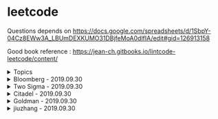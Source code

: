 # leetcode

Questions depends on https://docs.google.com/spreadsheets/d/1SbpY-04Cz8EWw3A_LBUmDEXKUMO31DBjfeMoA0dlfIA/edit#gid=126913158

Good book reference : https://jean-ch.gitbooks.io/lintcode-leetcode/content/

<details>
<summary>Topics</summary>

|Question Number|Question Name|Date|Link|
|---------------|-------------|----|----|
|Combinations|
|17|Letter Combinations of a Phone Number|2019.07.13|https://leetcode.com/problems/letter-combinations-of-a-phone-number/|
|401|Binary Watch|2019.07.13|https://leetcode.com/problems/binary-watch/|
|39|Combination Sum|2019.07.13|https://leetcode.com/problems/combination-sum/|
|40|Combination Summ II|2019.07.13|https://leetcode.com/problems/combination-sum-ii/|
|216|Combination Sum III|2019.07.13|https://leetcode.com/problems/combination-sum-iii/
|377|Combination Sum IV|2019.07.13|https://leetcode.com/problems/combination-sum-iv/|
|77|Combinations|2019.07.14|https://leetcode.com/problems/combinations/|
|78|Subsets|2019.07.14|https://leetcode.com/problems/subsets/|
|90|Subsets II|2019.07.14|https://leetcode.com/problems/subsets-ii/|
Permutations|
|46|Permutations|2019.07.14|https://leetcode.com/problems/permutations|
|47|Permutations II|2019.07.14|https://leetcode.com/problems/permutations-ii/|
|60|Permutation Sequence|2019.07.14|https://leetcode.com/problems/permutation-sequence/|
|31|Next Permutation|2019.07.15|https://leetcode.com/problems/next-permutation/submissions/|
|789|Letter Case Permutation|2017.07.15|https://leetcode.com/problems/letter-case-permutation/|
|943|Find the Shortest Superstring|2017.07.15|https://leetcode.com/problems/find-the-shortest-superstring/|
|996|Number of Squareful Arrays|2019.07.15|https://leetcode.com/problems/number-of-squareful-arrays/|\
|Parentheses|
|22|Generate Parentheses|2019.07.16|https://leetcode.com/problems/generate-parentheses/|
|301|Remove Invalid Parentheses|2019.07.16|https://leetcode.com/problems/remove-invalid-parentheses/|
|37|Sudoku Solver|2019.07.16|https://leetcode.com/problems/sudoku-solver/|
|51|N Queens|2019.07.16|https://leetcode.com/problems/n-queens/|
|52|N Queens|2019.07.16|https://leetcode.com/problems/n-queens-ii/|
|DP|
|70|Climbing Starts|2017.07.17|https://leetcode.com/problems/climbing-stairs|
|509|Fibonacci Number|2017.07.17|https://leetcode.com/problems/fibonacci-number/|
|303|Range Sum Query - Immutable|2017.07.17|https://leetcode.com/problems/range-sum-query-immutable/
|746|Min Cost Climbing Stairs|2017.07.17|https://leetcode.com/problems/min-cost-climbing-stairs/|
|53|Maximum Subarray|2017.07.17|https://leetcode.com/problems/maximum-subarray/|
|121|Best Time to Buy and Sell Stock|2019.07.17|https://leetcode.com/problems/best-time-to-buy-and-sell-stock/|
|198|House Robber|2019.07.17|https://leetcode.com/problems/house-robber/|
|213|House Robber II|2019..07.17|https://leetcode.com/problems/house-robber-ii/|
|309|Best Time to Buy and Sell Stock with Cooldown|2019.07.17|https://leetcode.com/problems/best-time-to-buy-and-sell-stock-with-cooldown/|
|740|Delete and Earn|2019.07.17|https://leetcode.com/problems/delete-and-earn/|
|790|Domino and Tromino|2019.07.17|https://leetcode.com/problems/domino-and-tromino-tiling/|
|801|Minimum Swaps To Make Sequences Increasing|2019.7.18|https://leetcode.com/problems/minimum-swaps-to-make-sequences-increasing/|
|139|Word Break|2019.07.19|https://leetcode.com/problems/word-break/|
|818|Race Car|2019.07.20|https://leetcode.com/problems/race-car/|
|140|Word Break II|2019.07.21|https://leetcode.com/problems/word-break-ii/|
|688|Knight Probability in Chessboard|2019.07.22|https://leetcode.com/problems/knight-probability-in-chessboard/|
|576|Out of Boundary Paths|2019.07.23|https://leetcode.com/problems/out-of-boundary-paths/|
|935|Knight Dialer|2019.07.24|https://leetcode.com/problems/knight-dialer/|
|85|Maximal Rectangle|2019.07.25|https://leetcode.com/problems/maximal-rectangle/|
|221|Maximal Square|2019.07.25|https://leetcode.com/problems/maximal-square/|
|304|Range Sum Query 2D - Immutable|2019.07.25|https://leetcode.com/problems/range-sum-query-2d-immutable/|
|62|Unique Paths|2019.07.25|https://leetcode.com/problems/unique-paths/|
|63|Unique Paths II|2019.07.25|https://leetcode.com/problems/unique-paths-ii/|
|64|Minimum Path Sum|2019.07.25|https://leetcode.com/problems/minimum-path-sum/|
|120|Triangle|2019.07.25|https://leetcode.com/problems/triangle/|
|174|Dungeon Game|2019.07.25|https://leetcode.com/problems/dungeon-game/|
|931|Minimum Falling Path Sum|2019.07.25|https://leetcode.com/problems/minimum-falling-path-sum/|
|322|Coin Change|2019.07.26|https://leetcode.com/problems/coin-change/|
|416|Partition Equal Subset Sum|2019.07.26|https://leetcode.com/problems/partition-equal-subset-sum/|
|494|Target Sum|2019.07.26|https://leetcode.com/problems/target-sum/|
|72|Edit Distance|2019.07.26|https://leetcode.com/problems/edit-distance/|
|10|Regular Expression Matching|2019.07.27|https://leetcode.com/problems/regular-expression-matching/|
|44|Wildcard Matching|2019.07.28|https://leetcode.com/problems/wildcard-matching/|
|97|Interleaving String|2019.07.28|https://leetcode.com/problems/interleaving-string/|
|115|Distinct Subsequences|2019.07.29|https://leetcode.com/problems/distinct-subsequences/|
|583|Delete Operation for Two Strings|2019.07.29|https://leetcode.com/problems/delete-operation-for-two-strings/|
|712|Minimum ASCII Delete Sum for Two Strings|2019.07.30|https://leetcode.com/problems/minimum-ascii-delete-sum-for-two-strings/|
|Tree|
|94|Binary Tree Inorder Traversal|https://leetcode.com/problems/binary-tree-inorder-traversal/|
|589|N-ary Tree Preorder Traversal|https://leetcode.com/problems/n-ary-tree-preorder-traversal/|
|590|N-ary Tree Postorder Traversal|https://leetcode.com/problems/n-ary-tree-postorder-traversal/|
|100|Same Tree|https://leetcode.com/problems/same-tree/|
|101|Symmetric Tree|https://leetcode.com/problems/symmetric-tree/|
|104|Maximum Depth of Binary Tree|https://leetcode.com/problems/maximum-depth-of-binary-tree/|
|110|Balanced Binary Tree|https://leetcode.com/problems/balanced-binary-tree/|
|111|Minimum Depth of Binary Tree|https://leetcode.com/problems/minimum-depth-of-binary-tree/|
|572|Subtree of Another Tree|https://leetcode.com/problems/subtree-of-another-tree/|
|965|Univalued Binary Tree|https://leetcode.com/problems/univalued-binary-tree/|
|102|Binary Tree Level Order Traversal|https://leetcode.com/problems/binary-tree-level-order-traversal/|
|107|Binary Tree Level Order Traversal II|https://leetcode.com/problems/binary-tree-level-order-traversal-ii/|
|429|N-ary Tree Level Order Traversal|https://leetcode.com/problems/n-ary-tree-level-order-traversal/|
|872|Leaf-Similar Trees|https://leetcode.com/problems/leaf-similar-trees/|
|987|Vertical Order Traversal of a Binary Tree|https://leetcode.com/problems/vertical-order-traversal-of-a-binary-tree/|
|814|Binary Tree Pruning|https://leetcode.com/problems/binary-tree-pruning/|
|669|Trim a Binary Search Tree|https://leetcode.com/problems/trim-a-binary-search-tree/|
|112|Path Sum|https://leetcode.com/problems/path-sum/|
|113|Path Sum II|https://leetcode.com/problems/path-sum-ii/|
|437|Path Sum III|https://leetcode.com/problems/path-sum-iii/|
|124|Binary Tree Maximum Path Sum|https://leetcode.com/problems/binary-tree-maximum-path-sum/|
|543|Diameter of Binary Tree|https://leetcode.com/problems/diameter-of-binary-tree/|
|687|Longest Univalue Path|https://leetcode.com/problems/longest-univalue-path/|
|129|Sum Root to Leaf Numbers|https://leetcode.com/problems/sum-root-to-leaf-numbers/|
|257|Binary Tree Paths|https://leetcode.com/problems/binary-tree-paths/|
|236|Lowest Common Ancestor of a Binary Tree|https://leetcode.com/problems/lowest-common-ancestor-of-a-binary-tree/|
|235|Lowest Common Ancestor of a Binary Search Tree|https://leetcode.com/problems/lowest-common-ancestor-of-a-binary-search-tree/|
|297|Serialize and Deserialize Binary Tree|https://leetcode.com/problems/serialize-and-deserialize-binary-tree/|
|449|Serialize and Deserialize BST|https://leetcode.com/problems/serialize-and-deserialize-bst/|
|508|Most Frequent Subtree Sum|https://leetcode.com/problems/most-frequent-subtree-sum/|
|968|Binary Tree Cameras|https://leetcode.com/problems/binary-tree-cameras/|
|337|House Robber III|https://leetcode.com/problems/house-robber-iii/|
|979|Distribute Coins in Binary Tree|https://leetcode.com/problems/distribute-coins-in-binary-tree/|
|98|Validate Binary Search Tree|https://leetcode.com/problems/validate-binary-search-tree/|
|530|Minimum Absolute Difference in BST|https://leetcode.com/problems/minimum-absolute-difference-in-bst/|
|700|Search in a Binary Search Tree|https://leetcode.com/problems/search-in-a-binary-search-tree/|
|701|Insert into a Binary Search Tree|https://leetcode.com/problems/insert-into-a-binary-search-tree/|
|230|Kth Smallest Element in a BST|https://leetcode.com/problems/kth-smallest-element-in-a-bst/|
|99|Recover Binary Search Tree|https://leetcode.com/problems/recover-binary-search-tree/|
|108|Convert Sorted Array to Binary Search Tree|https://leetcode.com/problems/convert-sorted-array-to-binary-search-tree/|
|501|Find Mode in Binary Search Tree|https://leetcode.com/problems/find-mode-in-binary-search-tree/|
|450|Delete Node in a BST|https://leetcode.com/problems/delete-node-in-a-bst/|
|Binary Search|
|35|Search Insert Position|https://leetcode.com/problems/search-insert-position/|
|34|Find First and Last Position of Element in Sorted Array|https://leetcode.com/problems/find-first-and-last-position-of-element-in-sorted-array/|
|704|Binary Search|https://leetcode.com/problems/binary-search/|
|981|Time Based Key-Value Store|https://leetcode.com/problems/time-based-key-value-store/|
|33|Search in Rotated Sorted Array|https://leetcode.com/problems/search-in-rotated-sorted-array/|
|81|Search in Rotated Sorted Array II|https://leetcode.com/problems/search-in-rotated-sorted-array-ii/|
|153|Find Minimum in Rotated Sorted Array|https://leetcode.com/problems/find-minimum-in-rotated-sorted-array/|
|154|Find Minimum in Rotated Sorted Array II|https://leetcode.com/problems/find-minimum-in-rotated-sorted-array-ii/|
|162|Find Peak Element|https://leetcode.com/problems/find-peak-element/|
|852|Peak Index in a Mountain Array|https://leetcode.com/problems/peak-index-in-a-mountain-array/|
|69|Sqrt(x)|https://leetcode.com/problems/sqrtx/|
|74|Search a 2D Matrix|https://leetcode.com/problems/search-a-2d-matrix/|
|378|Kth Smallest Element in a Sorted Matrix|https://leetcode.com/problems/kth-smallest-element-in-a-sorted-matrix/|
|668|Kth Smallest Number in Multiplication Table|https://leetcode.com/problems/kth-smallest-number-in-multiplication-table/|
|778|Swim in Rising Water|https://leetcode.com/problems/swim-in-rising-water/|
|174|Dungeon Game|https://leetcode.com/problems/dungeon-game/|
|875|Koko Eating Bananas|https://leetcode.com/problems/koko-eating-bananas/|
|4|Median of Two Sorted Arrays|https://leetcode.com/problems/median-of-two-sorted-arrays/|
|719|Find K-th Smallest Pair Distance|https://leetcode.com/problems/find-k-th-smallest-pair-distance/|
|786|K-th Smallest Prime Fraction|https://leetcode.com/problems/k-th-smallest-prime-fraction/|
|List|
|2|Add Two Numbers|https://leetcode.com/problems/add-two-numbers/|
|445|Add Two Numbers II|https://leetcode.com/problems/add-two-numbers-ii/|
|First 100 liked questions|
|3|Longest Substring Without Repeating Characters|2019.07.26|https://leetcode.com/problems/longest-substring-without-repeating-characters/|
</details>

<details>
<summary>Bloomberg - 2019.09.30</summary>

|Question Number|Question Name|Link|
|---------------|-------------|----|
|138|Copy List with Random Pointer|https://leetcode.com/problems/copy-list-with-random-pointer/|
|146|LRU Cache|https://leetcode.com/problems/lru-cache/|
|451|Sort Characters By Frequency|https://leetcode.com/problems/sort-characters-by-frequency/|
|445|Add Two Numbers II|https://leetcode.com/problems/add-two-numbers-ii/|
|582|Kill Process|https://www.lintcode.com/problem/kill-process/description|
|117|Populating Next Right Pointers in Each Node II|https://leetcode.com/problems/populating-next-right-pointers-in-each-node-ii/|
|20|Valid Parentheses|https://leetcode.com/problems/valid-parentheses/|
|1|Two Sum|https://leetcode.com/problems/two-sum/|
|116|Populating Next Right Pointers in Each Node|https://leetcode.com/problems/populating-next-right-pointers-in-each-node/|
|121|Best Time to Buy and Sell Stock|https://leetcode.com/problems/best-time-to-buy-and-sell-stock/|
|200|Number of Islands|https://leetcode.com/problems/number-of-islands/|
|42|Trapping Rain Water|https://leetcode.com/problems/trapping-rain-water/|
|723|Candy Crush|https://www.lintcode.com/problem/candy-crush/description|
|2|Add Two Numbers|https://leetcode.com/problems/add-two-numbers/|
|56|Merge Intervals|https://leetcode.com/problems/merge-intervals/|
|380|Insert Delete GetRandom|https://leetcode.com/problems/insert-delete-getrandom-o1/|
|283|Move Zeroes|https://leetcode.com/problems/move-zeroes/|
|214|Shortest Palindrome|https://leetcode.com/problems/shortest-palindrome/|
|98|Validate Binary Search Tree|https://leetcode.com/problems/validate-binary-search-tree/|
|155|Min Stack|https://leetcode.com/problems/min-stack/|
|430|Flatten a Multilevel Doubly Linked List|https://leetcode.com/problems/flatten-a-multilevel-doubly-linked-list/|
|387|First Unique Character in a String|https://leetcode.com/problems/first-unique-character-in-a-string/|
|463|Island Perimeter|https://leetcode.com/problems/island-perimeter/|
|114|Flatten Binary Tree to Linked List|https://leetcode.com/problems/flatten-binary-tree-to-linked-list/|
|23|Merge k Sorted Lists|https://leetcode.com/problems/merge-k-sorted-lists/|
|394|Decode String|https://leetcode.com/problems/decode-string/|
|390|Elimination Game|https://leetcode.com/problems/elimination-game/|
|269|Alien Dictionary|https://www.lintcode.com/problem/alien-dictionary/description|
|797|All Paths From Source to Target|https://leetcode.com/problems/all-paths-from-source-to-target/|
|3|Longest Substring Without Repeating Characters|https://leetcode.com/problems/longest-substring-without-repeating-characters/|
|50|Pow(x, n)|https://leetcode.com/problems/powx-n/|
|346|Moving Average from Data Stream|https://www.lintcode.com/problem/moving-average-from-data-stream/description|
|347|Top K Frequent Elements|https://leetcode.com/problems/top-k-frequent-elements/|
|242|Valid Anagram|https://leetcode.com/problems/valid-anagram/|
|206|Reverse Linked List|https://leetcode.com/problems/reverse-linked-list/|
|628|Maximum Product of Three Numbers|https://leetcode.com/problems/maximum-product-of-three-numbers/|
|239|Sliding Window Maximum|https://leetcode.com/problems/sliding-window-maximum/|
|295|Find Median from Data Stream|https://www.lintcode.com/problem/find-median-from-data-stream/description|
|692|Top K Frequent Words|https://leetcode.com/problems/top-k-frequent-words/|
|7|Reverse Integer|https://leetcode.com/problems/reverse-integer/|
|69|Sqrt(x)|https://leetcode.com/problems/sqrtx/|
|271|Encode and Decode Strings|https://www.lintcode.com/problem/encode-and-decode-strings/description|
|33|Search in Rotated Sorted Array|https://leetcode.com/problems/search-in-rotated-sorted-array/|
|498|Diagonal Traverse|https://leetcode.com/problems/diagonal-traverse/|
|554|Brick Wall|https://leetcode.com/problems/brick-wall/|
|62|Unique Paths|https://leetcode.com/problems/unique-paths/|
|236|Lowest Common Ancestor of a Binary Tree|https://leetcode.com/problems/lowest-common-ancestor-of-a-binary-tree/|
|139|Word Break|https://leetcode.com/problems/word-break/|
|151|Reverse Words in a String|https://leetcode.com/problems/reverse-words-in-a-string/|
|122|Best Time to Buy and Sell Stock II|https://leetcode.com/problems/best-time-to-buy-and-sell-stock-ii/|
|301|Remove Invalid Parentheses|https://leetcode.com/problems/remove-invalid-parentheses/|
|160|Intersection of Two Linked Lists|https://leetcode.com/problems/intersection-of-two-linked-lists/|
|105|Construct Binary Tree from Preorder and Inorder Traversal|https://leetcode.com/problems/construct-binary-tree-from-preorder-and-inorder-traversal/|
|273|Integer to English Words|https://leetcode.com/problems/integer-to-english-words/|
|140|Word Break II|https://leetcode.com/problems/word-break-ii/|
|54|Spiral Matrix|https://leetcode.com/problems/spiral-matrix/|
|253|Meeting Rooms II|https://www.lintcode.com/problem/meeting-rooms-ii/description|
|235|Lowest Common Ancestor of a Binary Search Tree|https://leetcode.com/problems/lowest-common-ancestor-of-a-binary-search-tree/|
|460|LFU Cache|https://leetcode.com/problems/lfu-cache/|
|15|3Sum|https://leetcode.com/problems/3sum/|
|662|Maximum Width of Binary Tree|https://leetcode.com/problems/maximum-width-of-binary-tree/|
|21|Merge Two Sorted Lists|https://leetcode.com/problems/merge-two-sorted-lists/|
|53|Maximum Subarray|https://leetcode.com/problems/maximum-subarray/|
|443|String Compression|https://leetcode.com/problems/string-compression/|
|173|Binary Search Tree Iterator|https://leetcode.com/problems/binary-search-tree-iterator/|
|311|Sparse Matrix Multiplication|https://www.lintcode.com/problem/sparse-matrix-multiplication/description|
|88|Merge Sorted Array|https://leetcode.com/problems/merge-sorted-array/|
|78|Subsets|https://leetcode.com/problems/subsets/|
|4|Median of Two Sorted Arrays|https://leetcode.com/problems/median-of-two-sorted-arrays/|
|362|Design Hit Counter|?|
|488|Zuma Game|https://leetcode.com/problems/zuma-game/|
|496|Next Greater Element I|https://leetcode.com/problems/next-greater-element-i/|
|322|Coin Change|https://leetcode.com/problems/coin-change/|
|127|Word Ladder|https://leetcode.com/problems/word-ladder/|
|332|Reconstruct Itinerary|https://leetcode.com/problems/reconstruct-itinerary/|
|102|Binary Tree Level Order Traversal|https://leetcode.com/problems/binary-tree-level-order-traversal/|
|79|Word Search|https://leetcode.com/problems/word-search/|
|84|Largest Rectangle in Histogram|https://leetcode.com/problems/largest-rectangle-in-histogram/|
|739|Daily Temperatures|https://leetcode.com/problems/daily-temperatures/|
|49|Group Anagrams|https://leetcode.com/problems/group-anagrams/|
|124|Binary Tree Maximum Path Sum|https://leetcode.com/problems/binary-tree-maximum-path-sum/|
|118|Pascal's Triangle|https://leetcode.com/problems/pascals-triangle/|
|162|Find Peak Element|https://leetcode.com/problems/find-peak-element/|
|10|Regular Expression Matching|https://leetcode.com/problems/regular-expression-matching/|
|316|Remove Duplicate Letters|https://leetcode.com/problems/remove-duplicate-letters/|
|399|Evaluate Division|https://leetcode.com/problems/evaluate-division/|
|230|Kth Smallest Element in a BST|https://leetcode.com/problems/kth-smallest-element-in-a-bst/|
|72|Edit Distance|https://leetcode.com/problems/edit-distance/|
|142|Linked List Cycle II|https://leetcode.com/problems/linked-list-cycle-ii/|
|328|Odd Even Linked List|https://leetcode.com/problems/odd-even-linked-list/|
|203|Remove Linked List Elements|https://leetcode.com/problems/remove-linked-list-elements/|
|5|Longest Palindromic Substring|https://leetcode.com/problems/longest-palindromic-substring/|
|268|Missing Number|https://leetcode.com/problems/missing-number/|
|8|String to Integer (atoi)|https://leetcode.com/problems/string-to-integer-atoi/|
|287|Find the Duplicate Number|https://leetcode.com/problems/find-the-duplicate-number/|
|70|Climbing Stairs|https://leetcode.com/problems/climbing-stairs/|
|9|Palindrome Number|https://leetcode.com/problems/palindrome-number/|
|349|Intersection of Two Arrays|https://leetcode.com/problems/intersection-of-two-arrays/|
|34|Find First and Last Position of Element in Sorted Array|https://leetcode.com/problems/find-first-and-last-position-of-element-in-sorted-array/|
|75|Sort Colors|https://leetcode.com/problems/sort-colors/|
|199|Binary Tree Right Side View|https://leetcode.com/problems/binary-tree-right-side-view/|
|215|Kth Largest Element in an Array|https://leetcode.com/problems/kth-largest-element-in-an-array/|
|25|Reverse Nodes in k-Group|https://leetcode.com/problems/reverse-nodes-in-k-group/|
|232|Implement Queue using Stacks|https://leetcode.com/problems/implement-queue-using-stacks/|
|240|Search a 2D Matrix II|https://leetcode.com/problems/search-a-2d-matrix-ii/|
|836|Rectangle Overlap|https://leetcode.com/problems/rectangle-overlap/|
|133|Clone Graph|https://leetcode.com/problems/clone-graph/|
|17|Letter Combinations of a Phone Number|https://leetcode.com/problems/letter-combinations-of-a-phone-number/|
|209|Minimum Size Subarray Sum|https://leetcode.com/problems/minimum-size-subarray-sum/|
|510|Inorder Successor in BST II|?|
|208|Implement Trie (Prefix Tree)|https://leetcode.com/problems/implement-trie-prefix-tree/|
|611|Valid Triangle Number|https://leetcode.com/problems/valid-triangle-number/|
|63|Unique Paths II|https://leetcode.com/problems/unique-paths-ii/|
|64|Minimum Path Sum|https://leetcode.com/problems/minimum-path-sum/|
|103|Binary Tree Zigzag Level Order Traversal|https://leetcode.com/problems/binary-tree-zigzag-level-order-traversal/|
|694|Number of Distinct Islands|https://www.lintcode.com/problem/number-of-distinct-islands/description|
|153|Find Minimum in Rotated Sorted Array|https://leetcode.com/problems/find-minimum-in-rotated-sorted-array/|
|1029|Two City Scheduling|https://leetcode.com/problems/two-city-scheduling/|
|46|Permutations|https://leetcode.com/problems/permutations/|
|225|Implement Stack using Queues|https://leetcode.com/problems/implement-stack-using-queues/|
|44|Wildcard Matching|https://leetcode.com/problems/wildcard-matching/|
|120|Triangle|https://leetcode.com/problems/triangle/|https://leetcode.com/problems/triangle/|
|226|Invert Binary Tree|https://leetcode.com/problems/invert-binary-tree/|
|329|Longest Increasing Path in a Matrix|https://leetcode.com/problems/longest-increasing-path-in-a-matrix/|
|560|Subarray Sum Equals K|https://leetcode.com/problems/subarray-sum-equals-k/|
|535|Encode and Decode TinyURL|https://leetcode.com/problems/encode-and-decode-tinyurl/|
|41|First Missing Positive|https://leetcode.com/problems/first-missing-positive/|
|234|Palindrome Linked List|https://leetcode.com/problems/palindrome-linked-list/|
|48|Rotate Image|https://leetcode.com/problems/rotate-image/|
|11|Container With Most Water|https://leetcode.com/problems/container-with-most-water/|
|821|Shortest Distance to a Character|https://leetcode.com/problems/shortest-distance-to-a-character/|
|128|Longest Consecutive Sequence|https://leetcode.com/problems/longest-consecutive-sequence/|
|205|Isomorphic Strings|https://leetcode.com/problems/isomorphic-strings/|
|252|Meeting Rooms|https://www.lintcode.com/problem/meeting-rooms/description|
|73|Set Matrix Zeroes|https://leetcode.com/problems/set-matrix-zeroes/|
|811|Subdomain Visit Count|https://leetcode.com/problems/subdomain-visit-count/|
|141|Linked List Cycle|https://leetcode.com/problems/linked-list-cycle/|
|31|Next Permutation|https://leetcode.com/problems/next-permutation/|
|238|Product of Array Except Self|https://leetcode.com/problems/product-of-array-except-self/|
|503|Next Greater Element II|https://leetcode.com/problems/next-greater-element-ii/|
|227|Basic Calculator II|https://leetcode.com/problems/basic-calculator-ii/|
|82|Remove Duplicates from Sorted List II|https://leetcode.com/problems/remove-duplicates-from-sorted-list-ii/|
|572|Subtree of Another Tree|https://leetcode.com/problems/subtree-of-another-tree/|
|678|Valid Parenthesis String|https://leetcode.com/problems/valid-parenthesis-string/|
|567|Permutation in String|https://leetcode.com/problems/permutation-in-string/|
|136|Single Number|https://leetcode.com/problems/single-number/|
|22|Generate Parentheses|https://leetcode.com/problems/generate-parentheses/|
|524|Longest Word in Dictionary through Deleting|https://leetcode.com/problems/longest-word-in-dictionary-through-deleting/|
|28|Implement strStr()|https://leetcode.com/problems/implement-strstr/|
|344|Reverse String|https://leetcode.com/problems/reverse-string/|
|19|Remove Nth Node From End of List|https://leetcode.com/problems/remove-nth-node-from-end-of-list/|
|1169|Invalid Transactions|https://leetcode.com/problems/invalid-transactions/|
|16|3Sum Closest|https://leetcode.com/problems/3sum-closest/|
|1047|Remove All Adjacent Duplicates In String|https://leetcode.com/problems/remove-all-adjacent-duplicates-in-string/|
|26|Remove Duplicates from Sorted Array|https://leetcode.com/problems/remove-duplicates-from-sorted-array/|
|543|Diameter of Binary Tree|https://leetcode.com/problems/diameter-of-binary-tree/|
|123|Best Time to Buy and Sell Stock III|https://leetcode.com/problems/best-time-to-buy-and-sell-stock-iii/|
|210|Course Schedule II|https://leetcode.com/problems/course-schedule-ii/|
|412|Fizz Buzz|https://leetcode.com/problems/fizz-buzz/|
|202|Happy Number|https://leetcode.com/problems/happy-number/|
|359|Logger Rate Limiter|?|
|529|Minesweeper|https://leetcode.com/problems/minesweeper/|
|148|Sort List|https://leetcode.com/problems/sort-list/|
|94|Binary Tree Inorder Traversal|https://leetcode.com/problems/binary-tree-inorder-traversal/|
|386|Lexicographical Numbers|https://leetcode.com/problems/lexicographical-numbers/|
|35|Search Insert Position|https://leetcode.com/problems/search-insert-position/|
|204|Count Primes|https://leetcode.com/problems/count-primes/|
|91|Decode Ways|https://leetcode.com/problems/decode-ways/|
|92|Reverse Linked List II|https://leetcode.com/problems/reverse-linked-list-ii/|
|229|Majority Element II|https://leetcode.com/problems/majority-element-ii/|
|435|Non-overlapping Intervals|https://leetcode.com/problems/non-overlapping-intervals/|
|129|Sum Root to Leaf Numbers|https://leetcode.com/problems/sum-root-to-leaf-numbers/|
|532|K-diff Pairs in an Array|https://leetcode.com/problems/k-diff-pairs-in-an-array/|
|270|Closest Binary Search Tree Value|https://www.lintcode.com/problem/closest-binary-search-tree-value/description|
|109|Convert Sorted List to Binary Search Tree|https://leetcode.com/problems/convert-sorted-list-to-binary-search-tree/|
|556|Next Greater Element III|https://leetcode.com/problems/next-greater-element-iii/|
|76|Minimum Window Substring|https://leetcode.com/problems/minimum-window-substring/|
|108|Convert Sorted Array to Binary Search Tree|https://leetcode.com/problems/convert-sorted-array-to-binary-search-tree/|
|978|Longest Turbulent Subarray|https://leetcode.com/problems/longest-turbulent-subarray/|
|378|Kth Smallest Element in a Sorted Matrix|https://leetcode.com/problems/kth-smallest-element-in-a-sorted-matrix/|
|341|Flatten Nested List Iterator|https://leetcode.com/problems/flatten-nested-list-iterator/|
|24|Swap Nodes in Pairs|https://leetcode.com/problems/swap-nodes-in-pairs/|
|1105|Filling Bookcase Shelves|https://leetcode.com/problems/filling-bookcase-shelves/|
|721|Accounts Merge|https://leetcode.com/problems/accounts-merge/|
|737|Sentence Similarity II|https://www.lintcode.com/problem/sentence-similarity-ii/description|
|426|Convert Binary Search Tree to Sorted Doubly Linked List|https://www.lintcode.com/problem/convert-binary-search-tree-to-sorted-doubly-linked-list/description|
|852|Peak Index in a Mountain Array|https://leetcode.com/problems/peak-index-in-a-mountain-array/|
|314|Binary Tree Vertical Order Traversal|https://www.lintcode.com/problem/binary-tree-vertical-order-traversal/description|
|60|Permutation Sequence|https://leetcode.com/problems/permutation-sequence/|
|350|Intersection of Two Arrays II|https://leetcode.com/problems/intersection-of-two-arrays-ii/|
|410|Split Array Largest Sum|https://leetcode.com/problems/split-array-largest-sum/|
|250|Count Univalue Subtrees|https://www.lintcode.com/problem/count-univalue-subtrees/description|
|895|Maximum Frequency Stack|https://leetcode.com/problems/maximum-frequency-stack/|
|101|Symmetric Tree|https://leetcode.com/problems/symmetric-tree/|
|131|Palindrome Partitioning|https://leetcode.com/problems/palindrome-partitioning/|
|189|Rotate Array|https://leetcode.com/problems/rotate-array/|
|106|Construct Binary Tree from Inorder and Postorder Traversal|https://leetcode.com/problems/construct-binary-tree-from-inorder-and-postorder-traversal/|
|695|Max Area of Island|https://leetcode.com/problems/max-area-of-island/|
|714|Best Time to Buy and Sell Stock with Transaction Fee|https://leetcode.com/problems/best-time-to-buy-and-sell-stock-with-transaction-fee/|
|297|Serialize and Deserialize Binary Tree|https://leetcode.com/problems/serialize-and-deserialize-binary-tree/|
|642|Design Search Autocomplete System|?|
|658|Find K Closest Elements|https://leetcode.com/problems/find-k-closest-elements/|
|303|Range Sum Query - Immutable|https://leetcode.com/problems/range-sum-query-immutable/|
|147|Insertion Sort List|https://leetcode.com/problems/insertion-sort-list/|
|547|Friend Circles|https://leetcode.com/problems/friend-circles/|
|212|Word Search II|https://leetcode.com/problems/word-search-ii/|
|90|Subsets II|https://leetcode.com/problems/subsets-ii/|
|336|Palindrome Pairs|https://leetcode.com/problems/palindrome-pairs/|
|787|Cheapest Flights Within K Stops|https://leetcode.com/problems/cheapest-flights-within-k-stops/|
|733|Flood Fill|https://leetcode.com/problems/flood-fill/|
|561|Array Partition I|https://leetcode.com/problems/array-partition-i/|
|100|Same Tree|https://leetcode.com/problems/same-tree/|
|406|Queue Reconstruction by Height|https://leetcode.com/problems/queue-reconstruction-by-height/|
|404|Sum of Left Leaves|https://leetcode.com/problems/sum-of-left-leaves/|
|36|Valid Sudoku|https://leetcode.com/problems/valid-sudoku/|
|264|Ugly Number II|https://leetcode.com/problems/ugly-number-ii/|
|38|Count and Say|https://leetcode.com/problems/count-and-say/|
|581|Shortest Unsorted Continuous Subarray|https://leetcode.com/problems/shortest-unsorted-continuous-subarray/|
|29|Divide Two Integers|https://leetcode.com/problems/divide-two-integers/|
|278|First Bad Version|https://leetcode.com/problems/first-bad-version/|
|1114|Print in Order|https://leetcode.com/problems/print-in-order/|
|80|Remove Duplicates from Sorted Array II|https://leetcode.com/problems/remove-duplicates-from-sorted-array-ii/|
|172|Factorial Trailing Zeroes|https://leetcode.com/problems/factorial-trailing-zeroes/|
|437|Path Sum III|https://leetcode.com/problems/path-sum-iii/|
|438|Find All Anagrams in a String|https://leetcode.com/problems/find-all-anagrams-in-a-string/|
|113|Path Sum II|https://leetcode.com/problems/path-sum-ii/|
|595|Big Countries|https://leetcode.com/problems/big-countries/|
|47|Permutations II|https://leetcode.com/problems/permutations-ii/|
|110|Balanced Binary Tree|https://leetcode.com/problems/balanced-binary-tree/|
|266|Palindrome Permutation|https://www.lintcode.com/problem/palindrome-permutation/description|
|158|Read N Characters Given Read4 II|https://www.lintcode.com/problem/read-n-characters-given-read4-ii-call-multiple-times/description|
|274|H-Index|https://leetcode.com/problems/h-index/|
|570|Managers with at Least 5 Direct Reports|?|
|669|Trim a Binary Search Tree|https://leetcode.com/problems/trim-a-binary-search-tree/|
|749|Contain Virus|https://leetcode.com/problems/contain-virus/|
|933|Number of Recent Calls|https://leetcode.com/problems/number-of-recent-calls/|
|993|Cousins in Binary Tree|https://leetcode.com/problems/cousins-in-binary-tree/|
|1104|Path In Zigzag Labelled Binary Tree|https://leetcode.com/problems/path-in-zigzag-labelled-binary-tree/|

</details>



<details>
<summary>Two Sigma - 2019.09.30</summary>

|Question |Link|
|---------------|-------------|
|146. LRU Cache|https://leetcode.com/problems/lru-cache/|
|547. Friend Circles|https://leetcode.com/problems/friend-circles/|
|380. Insert Delete GetRandom O(1)|https://leetcode.com/problems/insert-delete-getrandom-o1/|
|206. Reverse Linked List|https://leetcode.com/problems/reverse-linked-list/|
|1. Two Sum|https://leetcode.com/problems/two-sum/|
|4. Median of Two Sorted Arrays|https://leetcode.com/problems/median-of-two-sorted-arrays/|
|349. Intersection of Two Arrays|https://leetcode.com/problems/intersection-of-two-arrays/|
|123. Best Time to Buy and Sell Stock III|https://leetcode.com/problems/best-time-to-buy-and-sell-stock-iii/|
|53. Maximum Subarray|https://leetcode.com/problems/maximum-subarray/|
|44. Wildcard Matching|https://leetcode.com/problems/wildcard-matching/|
|342. Power of Four|https://leetcode.com/problems/power-of-four/|
|10. Regular Expression Matching|https://leetcode.com/problems/regular-expression-matching/|
|289. Game of Life|https://leetcode.com/problems/game-of-life/|
|528. Random Pick with Weight|https://leetcode.com/problems/random-pick-with-weight/|
|918. Maximum Sum Circular Subarray|https://leetcode.com/problems/maximum-sum-circular-subarray/|
|1048. Longest String Chain|https://leetcode.com/problems/longest-string-chain/|
|1186. Maximum Subarray Sum with One Deletion|https://leetcode.com/problems/maximum-subarray-sum-with-one-deletion/|


</details>


<details>
<summary>Citadel - 2019.09.30</summary>

|Question |Link|
|---------------|-------------|
|188. Best Time to Buy and Sell Stock IV|https://leetcode.com/problems/best-time-to-buy-and-sell-stock-iv/|
|121. Best Time to Buy and Sell Stock|https://leetcode.com/problems/best-time-to-buy-and-sell-stock/|
|105. Construct Binary Tree from Preorder and Inorder Traversal|https://leetcode.com/problems/construct-binary-tree-from-preorder-and-inorder-traversal/|
|122. Best Time to Buy and Sell Stock II|https://leetcode.com/problems/best-time-to-buy-and-sell-stock-ii/|
|718. Maximum Length of Repeated Subarray|https://leetcode.com/problems/maximum-length-of-repeated-subarray/|
|53. Maximum Subarray|https://leetcode.com/problems/maximum-subarray/|
|239. Sliding Window Maximum|https://leetcode.com/problems/sliding-window-maximum/|
|200. Number of Islands|https://leetcode.com/problems/number-of-islands/|
|102. Binary Tree Level Order Traversal|https://leetcode.com/problems/binary-tree-level-order-traversal/|
|199. Binary Tree Right Side View|https://leetcode.com/problems/binary-tree-right-side-view/|
|647. Palindromic Substrings|https://leetcode.com/problems/palindromic-substrings/|
|42. Trapping Rain Water|https://leetcode.com/problems/trapping-rain-water/|
|240. Search a 2D Matrix II|https://leetcode.com/problems/search-a-2d-matrix-ii/|
|32. Longest Valid Parentheses|https://leetcode.com/problems/longest-valid-parentheses/|
|20. Valid Parentheses|https://leetcode.com/problems/valid-parentheses/|
|1048. Longest String Chain|https://leetcode.com/problems/longest-string-chain/|

</details>

<details>
<summary>Goldman - 2019.09.30</summary>

|Question |Link|
|---------------|-------------|
|70. Climbing Stairs|https://leetcode.com/problems/climbing-stairs/|
|722. Remove Comments|https://leetcode.com/problems/remove-comments/|
|42. Trapping Rain Water|https://leetcode.com/problems/trapping-rain-water/|
|209. Minimum Size Subarray Sum|https://leetcode.com/problems/minimum-size-subarray-sum/|
|688. Knight Probability in Chessboard|https://leetcode.com/problems/knight-probability-in-chessboard/|
|4. Median of Two Sorted Arrays|https://leetcode.com/problems/median-of-two-sorted-arrays/|
|387. First Unique Character in a String|https://leetcode.com/problems/first-unique-character-in-a-string/|
|862. Shortest Subarray with Sum at Least K|https://leetcode.com/problems/shortest-subarray-with-sum-at-least-k/|
|443. String Compression|https://leetcode.com/problems/string-compression/|
|49. Group Anagrams|https://leetcode.com/problems/group-anagrams/|
|1. Two Sum|https://leetcode.com/problems/two-sum/|
|289. Game of Life|https://leetcode.com/problems/game-of-life/|
|121. Best Time to Buy and Sell Stock|https://leetcode.com/problems/best-time-to-buy-and-sell-stock/|
|706. Design HashMap|https://leetcode.com/problems/design-hashmap/|
|1086. High Five|?|
|592. Fraction Addition and Subtraction|https://leetcode.com/problems/fraction-addition-and-subtraction/|
|153. Find Minimum in Rotated Sorted Array|https://leetcode.com/problems/find-minimum-in-rotated-sorted-array/|
|8. String to Integer (atoi)|https://leetcode.com/problems/string-to-integer-atoi/|
|146. LRU Cache|https://leetcode.com/problems/lru-cache/|
|11. Container With Most Water|https://leetcode.com/problems/container-with-most-water/|
|238. Product of Array Except Self|https://leetcode.com/problems/product-of-array-except-self/|
|64. Minimum Path Sum|https://leetcode.com/problems/minimum-path-sum/|
|1010. Pairs of Songs With Total Durations Divisible by 60|https://leetcode.com/problems/pairs-of-songs-with-total-durations-divisible-by-60/|
|166. Fraction to Recurring Decimal|https://leetcode.com/problems/fraction-to-recurring-decimal/|
|931. Minimum Falling Path Sum|https://leetcode.com/problems/minimum-falling-path-sum/|
|54. Spiral Matrix|https://leetcode.com/problems/spiral-matrix/|
|141. Linked List Cycle|https://leetcode.com/problems/linked-list-cycle/|
|119. Pascal's Triangle II|https://leetcode.com/problems/pascals-triangle-ii/|
|657. Robot Return to Origin|https://leetcode.com/problems/robot-return-to-origin/|
|215. Kth Largest Element in an Array|https://leetcode.com/problems/kth-largest-element-in-an-array/|
|122. Best Time to Buy and Sell Stock II|https://leetcode.com/problems/best-time-to-buy-and-sell-stock-ii/|
|240. Search a 2D Matrix II|https://leetcode.com/problems/search-a-2d-matrix-ii/|
|218. The Skyline Problem|https://leetcode.com/problems/the-skyline-problem/|
|311. Sparse Matrix Multiplication|https://www.lintcode.com/problem/sparse-matrix-multiplication/description|
|200. Number of Islands|https://leetcode.com/problems/number-of-islands/|
|344. Reverse String|https://leetcode.com/problems/reverse-string/|
|56. Merge Intervals|https://leetcode.com/problems/merge-intervals/|
|457. Circular Array Loop|https://leetcode.com/problems/circular-array-loop/|
|242. Valid Anagram|https://leetcode.com/problems/valid-anagram/|
|155. Min Stack|https://leetcode.com/problems/min-stack/|
|50. Pow(x, n)|https://leetcode.com/problems/powx-n/|
|151. Reverse Words in a String|https://leetcode.com/problems/reverse-words-in-a-string/|
|62. Unique Paths|https://leetcode.com/problems/unique-paths/|
|322. Coin Change|https://leetcode.com/problems/coin-change/|
|206. Reverse Linked List|https://leetcode.com/problems/reverse-linked-list/|
|78. Subsets|https://leetcode.com/problems/subsets/|
|33. Search in Rotated Sorted Array|https://leetcode.com/problems/search-in-rotated-sorted-array/|
|3. Longest Substring Without Repeating Characters|https://leetcode.com/problems/longest-substring-without-repeating-characters/|
|295. Find Median from Data Stream|https://leetcode.com/problems/find-median-from-data-stream/|
|118. Pascal's Triangle|https://leetcode.com/problems/pascals-triangle/|
|44. Wildcard Matching|https://leetcode.com/problems/wildcard-matching/|
|111. Minimum Depth of Binary Tree|https://leetcode.com/problems/minimum-depth-of-binary-tree/|
|207. Course Schedule|https://leetcode.com/problems/course-schedule/|
|560. Subarray Sum Equals K|https://leetcode.com/problems/subarray-sum-equals-k/|
|45. Jump Game II|https://leetcode.com/problems/jump-game-ii/|
|380. Insert Delete GetRandom O(1)|https://leetcode.com/problems/insert-delete-getrandom-o1/|
|167. Two Sum II - Input array is sorted|https://leetcode.com/problems/two-sum-ii-input-array-is-sorted/|
|628. Maximum Product of Three Numbers|https://leetcode.com/problems/maximum-product-of-three-numbers/|
|20. Valid Parentheses|https://leetcode.com/problems/valid-parentheses/|
|9. Palindrome Number|https://leetcode.com/problems/palindrome-number/|
|283. Move Zeroes|https://leetcode.com/problems/palindrome-number/|
|98. Validate Binary Search Tree|https://leetcode.com/problems/validate-binary-search-tree/|
|236. Lowest Common Ancestor of a Binary Tree|https://leetcode.com/problems/lowest-common-ancestor-of-a-binary-tree/|
|63. Unique Paths II|https://leetcode.com/problems/unique-paths-ii/|
|16. 3Sum Closest|https://leetcode.com/problems/3sum-closest/|
|39. Combination Sum|https://leetcode.com/problems/combination-sum/|
|1109. Corporate Flight Bookings|https://leetcode.com/problems/corporate-flight-bookings/|
|1116. Print Zero Even Odd|https://leetcode.com/problems/print-zero-even-odd/|


</details>

<details>
<summary>jiuzhang - 2019.09.30</summary><blockquote>
<details><summary> Binary Search </summary><blockquote>

|Question |Link|
|---------------|-------------|
|457. Classical Binary Search|https://www.lintcode.com/problem/classical-binary-search/description|
|459. Closest Number in Sorted Array|https://www.cnblogs.com/lz87/p/7494153.html|
|458. Last Position of Target|http://www.haobanfa.info/lintcode-458-last-position-target-%E5%8E%9F%E5%88%9Bjava%E5%8F%82%E8%80%83%E8%A7%A3%E7%AD%94/
|28. Search a 2D Matrix|https://www.lintcode.com/problem/search-a-2d-matrix/description|
|585. Maximum Number in Mountain Sequence|https://www.lintcode.com/problem/maximum-number-in-mountain-sequence/description|
|447. Search in a Big Sorted Array|https://yeqiuquan.blogspot.com/2016/03/search-in-big-sorted-array.html|
|159. Find Minimum in Rotated Sorted Array|https://www.lintcode.com/problem/find-minimum-in-rotated-sorted-array/description|
|75. Find Peak Element|https://www.lintcode.com/problem/find-peak-element/description|
|74. First Bad Version|https://www.lintcode.com/problem/first-bad-version/description|
|62. Search in Rotated Sorted Array|https://www.lintcode.com/problem/search-in-rotated-sorted-array/description|

</blockquote></details>

<details><summary>Tree</summary><blockquote>

|Question |Link|
|---------------|-------------|
|97. Maximum Depth of Binary Tree|https://www.lintcode.com/problem/maximum-depth-of-binary-tree/description|
|93. Balanced Binary Tree|https://www.lintcode.com/problem/balanced-binary-tree/description|
|480. Binary Tree Paths|https://www.lintcode.com/problem/binary-tree-paths/description|
|376. Binary Tree Path Sum|https://www.lintcode.com/problem/binary-tree-path-sum/description|
|596. Minimum Subtree|https://www.lintcode.com/problem/minimum-subtree/description|
|112. Path Sum|https://leetcode.com/problems/path-sum/|
|94. Binary Tree Maximum Path Sum|https://www.lintcode.com/problem/binary-tree-maximum-path-sum/description|
|95. Validate Binary Search Tree|https://www.lintcode.com/problem/validate-binary-search-tree/description|
|86. Binary Search Tree Iterator|https://www.lintcode.com/problem/binary-search-tree-iterator/description|
|597 Subtree with Maximum Average|src/JiuZhangSuanFa/Tree/597/|
|88. Lowest Common Ancestor of a Binary Tree|https://www.lintcode.com/problem/lowest-common-ancestor-of-a-binary-tree/description|
|474. Lowest Common Ancestor II|https://www.lintcode.com/problem/lowest-common-ancestor-ii/description|
|578. Lowest Common Ancestor III|https://www.lintcode.com/problem/lowest-common-ancestor-iii/description|
|1534. Convert Binary Search Tree to Sorted Doubly Linked List|https://www.lintcode.com/problem/convert-binary-search-tree-to-sorted-doubly-linked-list/description|
|453. Flatten Binary Tree to Linked List|https://www.lintcode.com/problem/flatten-binary-tree-to-linked-list/description|
|448. Inorder Successor in BST|https://www.lintcode.com/problem/inorder-successor-in-bst/description|
|11. Search Range in Binary Search Tree|https://www.lintcode.com/problem/search-range-in-binary-search-tree/description|
|85. Insert Node in a Binary Search Tree|https://www.lintcode.com/problem/insert-node-in-a-binary-search-tree/description|
|87. Remove Node in Binary Search Tree|https://www.lintcode.com/problem/remove-node-in-binary-search-tree/description|
|878. Boundary of Binary Tree|https://www.lintcode.com/problem/boundary-of-binary-tree/description|


</blockquote></details>


<details><summary>Breath First Search</summary><blockquote>

|Question |Link|
|---------------|-------------|
|69. Binary Tree Level Order Traversal|https://www.lintcode.com/problem/binary-tree-level-order-traversal/description|
|7. Serialize and Deserialize Binary Tree|https://www.lintcode.com/problem/binary-tree-serialization/|
|70. Binary Tree Level Order Traversal II|https://www.lintcode.com/problem/binary-tree-level-order-traversal-ii/description|
|71. Binary Tree Zigzag Level Order Traversal|https://www.lintcode.com/problem/binary-tree-zigzag-level-order-traversal/description|
|242. Convert Binary Tree to Linked Lists by Depth|https://www.lintcode.com/problem/convert-binary-tree-to-linked-lists-by-depth/description|
|178. Graph Valid Tree|https://www.lintcode.com/problem/graph-valid-tree/description|
|137. Clone Graph|https://www.lintcode.com/problem/clone-graph/description|
|618 Search Graph Nodes|https://yeqiuquan.blogspot.com/2017/03/lintcode-618-search-graph-nodes.html|
|127. Topological Sorting|https://www.lintcode.com/problem/topological-sorting/description|
|615. Course Schedule|https://www.lintcode.com/problem/course-schedule/description|
|210. Course Schedule II|https://leetcode.com/problems/course-schedule-ii/|
|605. Sequence Reconstruction|https://www.lintcode.com/problem/sequence-reconstruction/description|
|433. Number of Islands|https://www.lintcode.com/problem/number-of-islands/description|
|598. Zombie in Matrix|https://yeqiuquan.blogspot.com/2017/03/lintcode-598-zombie-in-matrix.html|
|611. Knight Shortest Path|https://yeqiuquan.blogspot.com/2017/03/lintcode-611-knight-shortest-path.html|
|431. Connected Component in Undirected Graph(union find -> not solve)|https://yeqiuquan.blogspot.com/2017/03/lintcode-432-find-weak-connected.html|
|600. Smallest Rectangle Enclosing Black Pixels|https://www.lintcode.com/problem/smallest-rectangle-enclosing-black-pixels/description|
|120. Word Ladder|https://www.lintcode.com/problem/word-ladder/description|
|573. Build Post Office II|https://www.lintcode.com/problem/build-post-office-ii/description|

</blockquote></details>

<details><summary>Depth First Search</summary><blockquote>

|Question |Link|
|---------------|-------------|
|17. Subsets|https://www.lintcode.com/problem/subsets/description|
|135. Combination Sum|https://www.lintcode.com/problem/combination-sum/description|
|153. Combination Sum II|https://www.lintcode.com/problem/combination-sum-ii/description|
|136. Palindrome Partitioning|https://www.lintcode.com/problem/palindrome-partitioning/description|
|15. Permutations|https://www.lintcode.com/problem/permutations/description|
|16. Permutations II|https://www.lintcode.com/problem/permutations-ii/|
|33. N-Queens|https://www.lintcode.com/problem/n-queens/description|
|121. Word Ladder II|https://www.lintcode.com/problem/word-ladder-ii/description|

</blockquote></details>

<details><summary>List and Array</summary><blockquote>

|Question |Link|
|---------------|-------------|
|35. Reverse Linked List|https://www.lintcode.com/problem/reverse-linked-list/description|
|450. Reverse Nodes in k-Group|https://www.lintcode.com/problem/reverse-nodes-in-k-group/description|
|96. Partition List|https://www.lintcode.com/problem/partition-list/description|
|165. Merge Two Sorted Lists|https://www.lintcode.com/problem/merge-two-sorted-lists/description|
|36. Reverse Linked List II|https://www.lintcode.com/problem/reverse-linked-list-ii/description|
|511. Swap Two Nodes in Linked List|https://www.lintcode.com/problem/swap-two-nodes-in-linked-list/description|
|99. Reorder List|https://www.lintcode.com/problem/reorder-list/description|
|170. Rotate List|https://www.lintcode.com/problem/rotate-list/description|
|6. Merge Two Sorted Arrays|https://www.lintcode.com/problem/merge-two-sorted-arrays/description|
|64. Merge Sorted Array|https://www.lintcode.com/problem/merge-sorted-array/description|
|547. Intersection of Two Arrays|https://www.lintcode.com/problem/intersection-of-two-arrays/description|
|41. Maximum Subarray|https://www.lintcode.com/problem/maximum-subarray/description|
|139. Subarray Sum Closest|https://www.lintcode.com/problem/subarray-sum-closest/description|


</blockquote></details>

</blockquote></details>




















